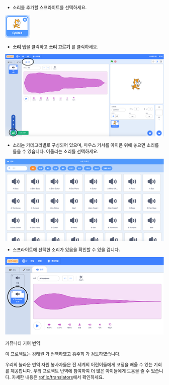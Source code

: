 + 소리를 추가할 스프라이트를 선택하세요.

![스프라이트](images/sprite-select.png)

+ **소리** 탭을 클릭하고 **소리 고르기** 를 클릭하세요.

![소리와 강조된 소리 선택](images/import-sound.png)

+ 소리는 카테고리별로 구성되어 있으며, 마우스 커서를 아이콘 위에 놓으면 소리를 들을 수 있습니다. 어울리는 소리를 선택하세요.

![소리 메뉴](images/choose-sound.png)

+ 스프라이트에 선택한 소리가 있음을 확인할 수 있을 겁니다.

![스프라이트에 대한 새로운 소리](images/sound-imported.png)

커뮤니티 기여 번역

이 프로젝트는 강태원 가 번역하였고 홍주희 가 검토하였습니다.

우리의 놀라운 번역 자원 봉사자들은 전 세계의 어린이들에게 코딩을 배울 수 있는 기회를 제공합니다. 우리 프로젝트 번역에 참여하여 더 많은 아이들에게 도움을 줄 수 있습니다. 자세한 내용은 [rpf.io/translators](https://rpf.io/translators)에서 확인하세요.